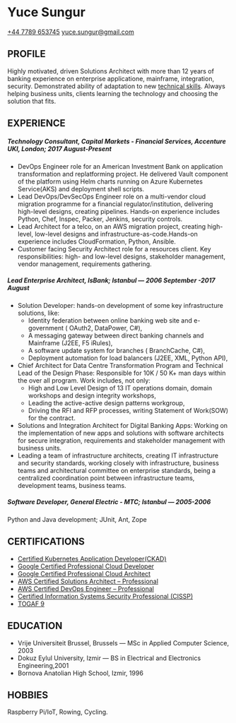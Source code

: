 Yuce Sungur
====
[+44 7789 653745](tel:+447789653745)
[yuce.sungur@gmail.com](mailto:yuce.sungur@gmail.com)

PROFILE
-----
Highly motivated, driven Solutions Architect with more than 12 years of banking experience on enterprise applicatione, mainframe, integration, security.
Demonstrated ability of adaptation to new [technical skills](#certifications). 
Always helping business units, clients learning the technology and choosing the solution that fits.

EXPERIENCE 
---
##### Technology Consultant, Capital Markets - Financial Services, Accenture UKI, London; 2017 August-Present
+ DevOps Engineer role for an American Investment Bank on application transformation and replatforming project. He delivered Vault component of the platform using Helm charts running on Azure Kubernetes Service(AKS) and deployment shell scripts.
+ Lead DevOps/DevSecOps Engineer role on a multi-vendor cloud migration programme for a financial regulator/institution, delivering high-level designs, creating pipelines. Hands-on experience includes Python, Chef, Inspec, Packer, Jenkins, security controls.
+ Lead Architect for a telco, on an AWS migration project, creating high-level, low-level designs and infrastructure-as-code.Hands-on experience includes CloudFormation, Python, Ansible.
+ Customer facing Security Architect role for a resources client. Key responsibilities: high- and low-level designs, stakeholder management, vendor management, requirements gathering.
##### Lead Enterprise Architect, IsBank; Istanbul — 2006 September -2017 August
+ Solution Developer: hands-on development of some key infrastructure solutions, like:
  + Identity federation between online banking web site and e-government ( OAuth2, DataPower, C#),
  + A messaging gateway between direct banking channels and Mainframe (J2EE, F5 iRules),
  + A software update system for branches ( BranchCache, C#),
  + Deployment automation for load balancers (J2EE, XML, Python API),
+ Chief Architect for Data Centre Transformation Program and Technical Lead of the Design Phase: Responsible for 10K / 50 K+ man days within the over all program. Work includes, not only:
  + High and Low Level Design of 13 IT operations domain, domain workshops and design integrity workshops,
  + Leading the active-active design patterns workgroup,
  + Driving the RFI and RFP processes, writing Statement of Work(SOW) for the contract.
+ Solutions and Integration Architect for Digital Banking Apps: Working on the implementation of new apps and solutions with software architects for secure integration, requirements and stakeholder management with business units.
+ Leading a team of infrastructure architects, creating IT infrastructure and security standards, working closely with infrastructure, business teams and architectural committee on enterprise standards, being a centralized coordination point between infrastructure teams, development teams, business teams.

##### Software Developer, General Electric - MTC; Istanbul — 2005-2006
Python and Java development; JUnit, Ant, Zope 

CERTIFICATIONS
---
* [Certified Kubernetes Application Developer(CKAD)](https://www.cncf.io/certification/ckad/)
* [Google Certified Professional Cloud Developer](https://cloud.google.com/certification/cloud-developer)
* [Google Certified Professional Cloud Architect](https://cloud.google.com/certification/cloud-architect)
* [AWS Certified Solutions Architect – Professional](https://aws.amazon.com/certification/certified-solutions-architect-professional/) 
* [AWS Certified DevOps Engineer – Professional](https://aws.amazon.com/certification/certified-devops-engineer-professional/)
* [Certified Information Systems Security Professional (CISSP)](https://www.isc2.org/Certifications/CISSP)
* [TOGAF 9](https://www.opengroup.org/certifications/togaf)
 
 EDUCATION
---
- Vrije Universiteit Brussel, Brussels  — MSc in Applied Computer Science, 2003
- Dokuz Eylul University, Izmir — BS in Electrical and Electronics Engineering,2001
- Bornova Anatolian High School, Izmir, 1996
  
HOBBIES
---
Raspberry Pi/IoT, Rowing, Cycling.